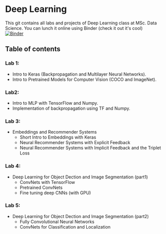 # Deep Learning

This git contains all labs and projects of Deep Learning class at MSc. Data Science.
You can lunch it online using Binder (check it out it's cool) [![Binder](https://mybinder.org/badge.svg)](https://mybinder.org/v2/gh/imadelhanafi/Deep-Learning-Labs/master)

## Table of contents

### Lab 1: 
- Intro to Keras (Backpropagation and Multilayer Neural Networks).
- Intro to Pretrained Models for Computer Vision (COCO and ImageNet).

### Lab2:
- Intro to MLP with TensorFlow and Numpy.
- Implementation of backpropagation using TF and Numpy.


### Lab 3: 
- Embeddings and Recommender Systems
	- Short Intro to Embeddings with Keras
	- Neural Recommender Systems with Explicit Feedback
	- Neural Recommender Systems with Implicit Feedback and the Triplet Loss

### Lab 4:
- Deep Learning for Object Dection and Image Segmentation (part1)
	- ConvNets with TensorFlow
	- Pretrained ConvNets
	- Fine tuning deep CNNs (with GPU)

### Lab 5:
- Deep Learning for Object Dection and Image Segmentation (part2)
	- Fully Convolutional Neural Networks 
	- ConvNets for Classification and Localization
